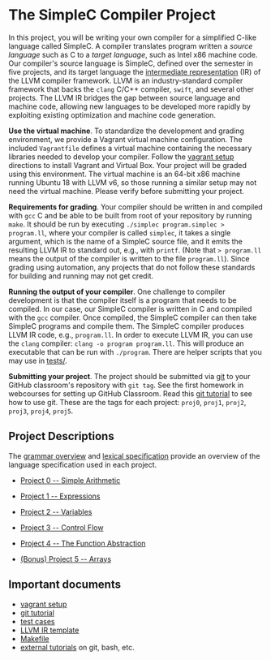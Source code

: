 # The SimpleC Compiler Project

In this project, you will be writing your own compiler for a simplified C-like language called SimpleC.  A compiler translates program written a _source language_ such as C to a _target language_, such as Intel x86 machine code.  Our compiler's source language is SimpleC, defined over the semester in five projects, and its target language the [intermediate representation](https://llvm.org/docs/LangRef.html#integer-type) (IR) of the LLVM compiler framework.  LLVM is an industry-standard compiler framework that backs the `clang` C/C++ compiler, `swift`, and several other projects.  The LLVM IR bridges the gap between source language and machine code, allowing new languages to be developed more rapidly by exploiting existing optimization and machine code generation.

__Use the virtual machine__.  To standardize the development and grading environment, we provide a Vagrant virtual machine configuration.  The included `Vagrantfile` defines a virtual machine containing the necessary libraries needed to develop your compiler.  Follow the [vagrant setup](vagrant_setup.md) directions to install Vagrant and Virtual Box.   Your project will be graded using this environment.  The virtual machine is an 64-bit x86 machine running Ubuntu 18 with LLVM v6, so those running a similar setup may not need the virtual machine.  Please verify before submitting your project.

__Requirements for grading__.  Your compiler should be written in and compiled with `gcc` C and be able to be built from root of your repository by running `make`.  It should be run by executing `./simplec program.simplec > program.ll`, where your compiler is called `simplec`, it takes a single argument, which is the name of a SimpleC source file, and it emits the resulting LLVM IR to standard out, e.g., with `printf`.  (Note that `> program.ll` means the output of the compiler is written to the file `program.ll`).  Since grading using automation, any projects that do not follow these standards for building and running may not get credit.

__Running the output of your compiler__.  One challenge to compiler development is that the compiler itself is a program that needs to be compiled.  In our case, our SimpleC compiler is written in C and compiled with the `gcc` compiler.   Once compiled, the SimpleC compiler can then take SimpleC programs and compile them.  The SimpleC compiler produces LLVM IR code, e.g., `program.ll`.  In order to execute LLVM IR, you can use the `clang` compiler: `clang -o program program.ll`.  This will produce an executable that can be run with `./program`.  There are helper scripts that you may use in [tests/](tests).

__Submitting your project__. The project should be submitted via [git](git.md) to your GitHub classroom's repository with `git tag`.  See the first homework in webcourses for setting up GitHub Classroom.  Read this [git tutorial](git.md) to see how to use git.  These are the tags for each project: `proj0`, `proj1`, `proj2`, `proj3`, `proj4`, `proj5`.

## Project Descriptions

The [grammar overview](grammar_overview.md) and [lexical specification](lexical_specification.md) provide an overview of the language specification used in each project.

- [Project 0 -- Simple Arithmetic](project0.md)

- [Project 1 -- Expressions](project1.md)

- [Project 2 -- Variables](project2.md)

- [Project 3 -- Control Flow](project3.md)

- [Project 4 -- The Function Abstraction](project4.md)

- [(Bonus) Project 5 -- Arrays](project5bonus.md)

## Important documents

- [vagrant setup](vagrant_setup.md)
- [git tutorial](git.md)
- [test cases](tests/)
- [LLVM IR template](template.ll)
- [Makefile](make/Makefile)
- [external tutorials](tutorials.md) on git, bash, etc.
